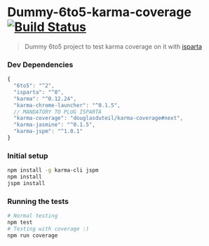 # Dummy-6to5-karma-coverage [![Build Status][travis-image]][travis-url]

> Dummy 6to5 project to test karma coverage on it with [isparta](https://github.com/douglasduteil/isparta)

### Dev Dependencies

```js
{
  "6to5": "^2",
  "isparta": "^0",
  "karma": "^0.12.24",
  "karma-chrome-launcher": "^0.1.5",
  // MANDATORY TO PLUG ISPARTA
  "karma-coverage": "douglasduteil/karma-coverage#next",
  "karma-jasmine": "^0.1.5",
  "karma-jspm": "^1.0.1"
}
```

### Initial setup

```bash
npm install -g karma-cli jspm
npm install
jspm install
```

### Running the tests

```sh
# Normal testing
npm test
# Testing with coverage :)
npm run coverage
```

[travis-url]: http://travis-ci.org/douglasduteil/dummy-6to5-karma-coverage
[travis-image]: http://travis-ci.org/douglasduteil/dummy-6to5-karma-coverage.svg?branch=master
